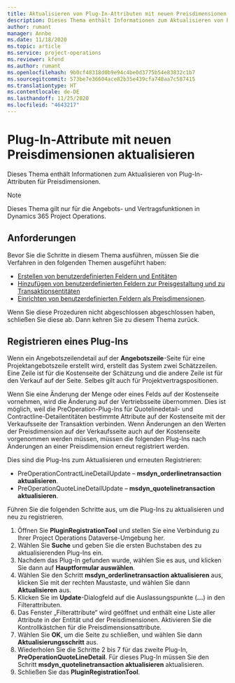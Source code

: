 ```yaml
---
title: Aktualisieren von Plug-In-Attributen mit neuen Preisdimensionen
description: Dieses Thema enthält Informationen zum Aktualisieren von Plug-In-Attributen für Preisdimensionen.
author: rumant
manager: Annbe
ms.date: 11/18/2020
ms.topic: article
ms.service: project-operations
ms.reviewer: kfend
ms.author: rumant
ms.openlocfilehash: 9b0cf48318d0b9e94c4be0d3775b54e83832c1b7
ms.sourcegitcommit: 573be7e36604ace82b35e439cfa748aa7c587415
ms.translationtype: HT
ms.contentlocale: de-DE
ms.lasthandoff: 11/25/2020
ms.locfileid: "4643217"
---
```

# <a name="update-plug-in-attributes-with-new-pricing-dimensions"></a>Plug-In-Attribute mit neuen Preisdimensionen aktualisieren

Dieses Thema enthält Informationen zum Aktualisieren von Plug-In-Attributen für Preisdimensionen.

> [!NOTE]
> Dieses Thema gilt nur für die Angebots- und Vertragsfunktionen in Dynamics 365 Project Operations.

## <a name="prerequisites"></a>Anforderungen
Bevor Sie die Schritte in diesem Thema ausführen, müssen Sie die Verfahren in den folgenden Themen ausgeführt haben:

  - [Erstellen von benutzerdefinierten Feldern und Entitäten](create-custom-fields-entities-pricing-dimensions.md) 
  - [Hinzufügen von benutzerdefinierten Feldern zur Preisgestaltung und zu Transaktionsentitäten ](add-custom-fields-price-setup-transactional-entities.md)
  - [Einrichten von benutzerdefinierten Feldern als Preisdimensionen](set-up-custom-fields-pricing-dimensions.md). 
  
Wenn Sie diese Prozeduren nicht abgeschlossen abgeschlossen haben, schließen Sie diese ab. Dann kehren Sie zu diesem Thema zurück.

## <a name="register-a-plug-in"></a>Registrieren eines Plug-Ins
Wenn ein Angebotszeilendetail auf der **Angebotszeile**-Seite für eine Projektangebotszeile erstellt wird, erstellt das System zwei Schätzzeilen. Eine Zeile ist für die Kostenseite der Schätzung und die andere Zeile ist für den Verkauf auf der Seite. Selbes gilt auch für Projektvertragspositionen.

Wenn Sie eine Änderung der Menge oder eines Felds auf der Kostenseite vornehmen, wird die Änderung auf der Vertriebsseite übernommen. Dies ist möglich, weil die PreOperation-Plug-Ins für Quotelinedetail- und Contractline-Detailentitäten bestimmte Attribute auf der Kostenseite mit der Verkaufsseite der Transaktion verbinden. Wenn Änderungen an den Werten der Preisdimension auf der Verkaufsseite auch auf der Kostenseite vorgenommen werden müssen, müssen die folgenden Plug-Ins nach Änderungen an einer Preisdimension erneut registriert werden.

Dies sind die Plug-Ins zum Aktualisieren und erneuten Registrieren:

- PreOperationContractLineDetailUpdate – **msdyn_orderlinetransaction aktualisieren**.
- PreOperationQuoteLineDetailUpdate – **msdyn_quotelinetransaction aktualisieren**.

Führen Sie die folgenden Schritte aus, um die Plug-Ins zu aktualisieren und neu zu registrieren.

1. Öffnen Sie **PluginRegistrationTool** und stellen Sie eine Verbindung zu Ihrer Project Operations Dataverse-Umgebung her.
2. Wählen Sie **Suche** und geben Sie die ersten Buchstaben des zu aktualisierenden Plug-Ins ein.
3. Nachdem das Plug-In gefunden wurde, wählen Sie es aus, und klicken Sie dann auf **Hauptformular auswählen**.
4. Wählen Sie den Schritt **msdyn_orderlinetransaction aktualisieren** aus, klicken Sie mit der rechten Maustaste, und wählen Sie dann **Aktualisieren** aus.
5. Klicken Sie im **Update**-Dialogfeld auf die Auslassungspunkte (**...**) in den Filterattributen.
6. Das Fenster „Filterattribute“ wird geöffnet und enthält eine Liste aller Attribute in der Entität und der Preisdimensionen. Aktivieren Sie die Kontrollkästchen für die Preisdimensionsattribute.
7. Wählen Sie **OK**, um die Seite zu schließen, und wählen Sie dann **Aktualisierungsschritt** aus.
8. Wiederholen Sie die Schritte 2 bis 7 für das zweite Plug-In, **PreOperationQuoteLineDetail**. Für dieses Plug-In müssen Sie den Schritt **msdyn_quotelinetransaction aktualisieren** aktualisieren.
9. Schließen Sie das **PluginRegistrationTool**.
